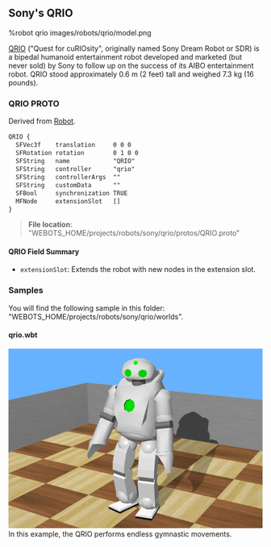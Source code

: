 ## Sony's QRIO

%robot qrio images/robots/qrio/model.png

[QRIO](https://en.wikipedia.org/wiki/QRIO) ("Quest for cuRIOsity", originally named Sony Dream Robot or SDR) is a bipedal humanoid entertainment robot developed and marketed (but never sold) by Sony to follow up on the success of its AIBO entertainment robot.
QRIO stood approximately 0.6 m (2 feet) tall and weighed 7.3 kg (16 pounds).

### QRIO PROTO

Derived from [Robot](../reference/robot.md).

```
QRIO {
  SFVec3f    translation     0 0 0
  SFRotation rotation        0 1 0 0
  SFString   name            "QRIO"
  SFString   controller      "qrio"
  SFString   controllerArgs  ""
  SFString   customData      ""
  SFBool     synchronization TRUE
  MFNode     extensionSlot   []
}
```

> **File location**: "WEBOTS\_HOME/projects/robots/sony/qrio/protos/QRIO.proto"

#### QRIO Field Summary

- `extensionSlot`: Extends the robot with new nodes in the extension slot.

### Samples

You will find the following sample in this folder: "WEBOTS\_HOME/projects/robots/sony/qrio/worlds".

#### qrio.wbt

![qrio.wbt.png](images/robots/qrio/qrio.wbt.png) In this example, the QRIO performs endless gymnastic movements.
